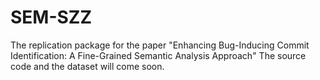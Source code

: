 # SEM-SZZ
The replication package for the paper "Enhancing Bug-Inducing Commit Identification: A Fine-Grained Semantic Analysis Approach"
The source code and the dataset will come soon.
